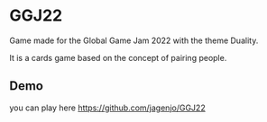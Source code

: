 # GGJ22

Game made for the Global Game Jam 2022 with the theme Duality.

It is a cards game based on the concept of pairing people.

## Demo
you can play here https://github.com/jagenjo/GGJ22
